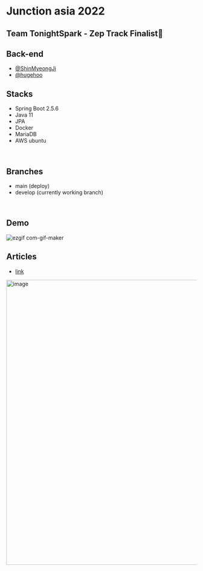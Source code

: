 
# Junction asia 2022 

## Team TonightSpark - Zep Track Finalist🥇

## Back-end
- [@ShinMyeongJi](https://github.com/ShinMyeongJi)
- [@hugehoo](https://github.com/hugehoo)

## Stacks
- Spring Boot 2.5.6
- Java 11
- JPA
- Docker
- MariaDB
- AWS ubuntu

<br/>

## Branches
- main (deploy)
- develop (currently working branch)

<br/>

## Demo
![ezgif com-gif-maker](https://user-images.githubusercontent.com/31172248/192938024-db5a6f2b-254d-4ee9-9683-82727a35674e.gif)
<br/>

## Articles
- [link](https://www.newsis.com/view/?id=NISX20220822_0001985841)
<img width="754" alt="image" src="https://user-images.githubusercontent.com/92839864/189508453-1a01e695-ab45-4587-ad6f-24333f92923a.png">
